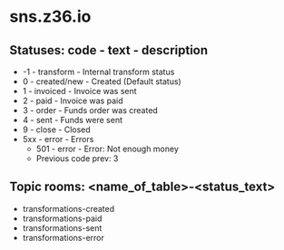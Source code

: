 # sns.z36.io

## Statuses: code - text - description

+ -1 - transform - Internal transform status 
+  0 - created/new - Created (Default status)
+  1 - invoiced - Invoice was sent
+  2 - paid - Invoice was paid
+  3 - order - Funds order was created
+  4 - sent - Funds were sent
+  9 - close - Closed
+  5xx - error - Errors
    +  501 - error - Error: Not enough money
    +  Previous code prev: 3

## Topic rooms: <name_of_table>-<status_text>

+ transformations-created
+ transformations-paid
+ transformations-sent
+ transformations-error
